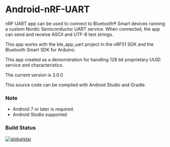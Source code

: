﻿# Android-nRF-UART

nRF UART app can be used to connect to Bluetooth® Smart devices running a custom Nordic Semiconductor UART service. When connected, the app can send and receive ASCII and UTF-8 text strings. 

This app works with the ble_app_uart project in the nRF51 SDK and the Bluetooth Smart SDK for Arduino. 

This app created as a demonstration for handling 128 bit proprietary UUID service and characteristics. 

The current version is 3.0.0

This source code can be compiled with Android Studio and Gradle. 

### Note
- Android 7 or later is required.
- Android Studio supported 

### Build Status
[![globalstar](https://circleci.com/gh/globalstar/android-nrf-uart.svg?style=svg)](https://circleci.com/gh/globalstar/android-nrf-uart)
